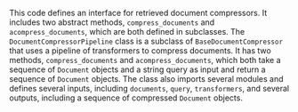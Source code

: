 This code defines an interface for retrieved document compressors. It includes two abstract methods, `compress_documents` and `acompress_documents`, which are both defined in subclasses. The `DocumentCompressorPipeline` class is a subclass of `BaseDocumentCompressor` that uses a pipeline of transformers to compress documents. It has two methods, `compress_documents` and `acompress_documents`, which both take a sequence of `Document` objects and a string query as input and return a sequence of `Document` objects. The class also imports several modules and defines several inputs, including `documents`, `query`, `transformers`, and several outputs, including a sequence of compressed `Document` objects.

